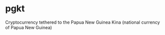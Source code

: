 # pgkt
Cryptocurrency tethered to the Papua New Guinea Kina (national currency of Papua New Guinea)
